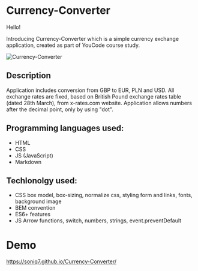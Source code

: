 # Currency-Converter

Hello!

Introducing Currency-Converter which is a simple currency exchange application, created as part of YouCode course study.

![Currency-Converter](https://media.giphy.com/media/v1.Y2lkPTc5MGI3NjExYWIyNzQ0YzZiOWUyMzFiMTcxNGVkZTI3NGI1ZmY1ZDdkMzMzNjIyNSZlcD12MV9pbnRlcm5hbF9naWZzX2dpZklkJmN0PWc/TPX9FlvvKtjmXHuSRx/giphy.gif)
## Description

Application includes conversion from GBP to EUR, PLN and USD. 
All exchange rates are fixed, based on British Pound exchange rates table (dated 28th March), from x-rates.com website.
Application allows numbers after the decimal point, only by using "dot".

## Programming languages used:

- HTML
- CSS
- JS (JavaScript)
- Markdown

## Techlonolgy used:

 - CSS box model, box-sizing, normalize css, styling form and links, fonts, background image 
 - BEM convention
 - ES6+ features
 - JS Arrow functions, switch, numbers, strings, event.preventDefault 



# Demo

https://soniq7.github.io/Currency-Converter/



